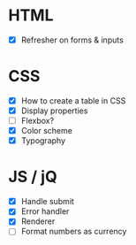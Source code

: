 # HTML
- [x] Refresher on forms & inputs

# CSS
- [x] How to create a table in CSS
- [x] Display properties
- [ ] Flexbox?
- [x] Color scheme
- [x] Typography

# JS / jQ
- [x] Handle submit
- [x] Error handler
- [x] Renderer
- [ ] Format numbers as currency